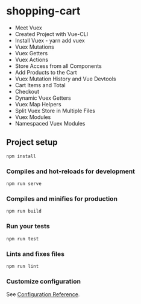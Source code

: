 # shopping-cart

- Meet Vuex
- Created Project with Vue-CLI
- Install Vuex - yarn add vuex
- Vuex Mutations
- Vuex Getters
- Vuex Actions
- Store Access from all Components
- Add Products to the Cart
- Vuex Mutation History and Vue Devtools
- Cart Items and Total
- Checkout
- Dynamic Vuex Getters
- Vuex Map Helpers
- Split Vuex Store in Multiple Files
- Vuex Modules
- Namespaced Vuex Modules

## Project setup
```
npm install
```

### Compiles and hot-reloads for development
```
npm run serve
```

### Compiles and minifies for production
```
npm run build
```

### Run your tests
```
npm run test
```

### Lints and fixes files
```
npm run lint
```

### Customize configuration
See [Configuration Reference](https://cli.vuejs.org/config/).
